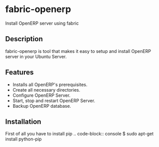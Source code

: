 fabric-openerp
==============

Install OpenERP server using fabric

Description
-----------
fabric-openerp is tool that makes it easy to setup and install OpenERP server in your Ubuntu Server.

Features
--------
* Installs all OpenERP's prerequisites.
* Create all necessary directories.
* Configure OpenERP Server.
* Start, stop and restart OpenERP Server.
* Backup OpenERP database.

Installation
------------
First of all you have to install pip
.. code-block:: console
  $ sudo apt-get install python-pip

